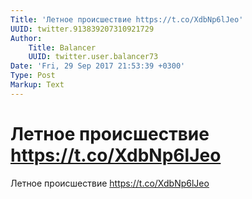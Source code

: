 ```yaml
---
Title: 'Летное происшествие https://t.co/XdbNp6lJeo'
UUID: twitter.913839207310921729
Author:
    Title: Balancer
    UUID: twitter.user.balancer73
Date: 'Fri, 29 Sep 2017 21:53:39 +0300'
Type: Post
Markup: Text
---
```


# Летное происшествие https://t.co/XdbNp6lJeo

Летное происшествие https://t.co/XdbNp6lJeo